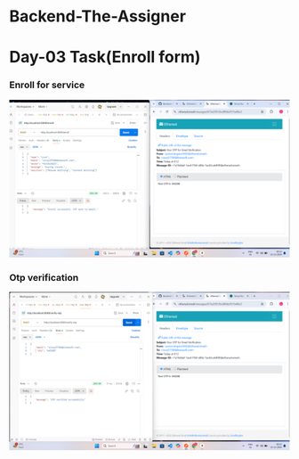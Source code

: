 # Backend-The-Assigner

# Day-03 Task(Enroll form)

<h3>Enroll for service</h3>

![alt text](image-1.png)

<h3>Otp verification</h3>

![alt text](image.png)